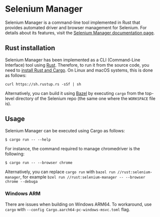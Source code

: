 # Selenium Manager

Selenium Manager is a command-line tool implemented in Rust that provides automated driver and browser management for Selenium. For details about its features, visit the [Selenium Manager documentation page](https://www.selenium.dev/documentation/selenium_manager/).

## Rust installation
Selenium Manager has been implemented as a CLI (Command-Line Interface) tool using [Rust](https://www.rust-lang.org/). Therefore, to run it from the source code, you need to [install Rust and Cargo](https://doc.rust-lang.org/cargo/getting-started/installation.html). On Linux and macOS systems, this is done as follows:

```
curl https://sh.rustup.rs -sSf | sh
```

Alternatively, you can build it using [Bazel](https://bazel.build) by executing `cargo` from the top-level directory of the Selenium repo (the same one where the `WORKSPACE` file is).

## Usage
Selenium Manager can be executed using Cargo as follows:

```
$ cargo run -- --help
```

For instance, the command required to manage chromedriver is the following:

```
$ cargo run -- --browser chrome
```

Alternatively, you can replace `cargo run` with `bazel run //rust:selenium-manager`, for example `bzel run //rust:selenium-manager -- --browser chrome --debuga`

### Windows ARM

There are issues when building on Windows ARM64. To workaround, use `cargo` with `--config Cargo.aarch64-pc-windows-msvc.toml` flag.